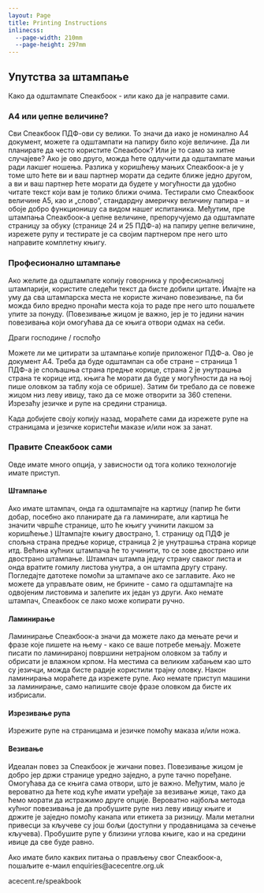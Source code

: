 ```yaml
---
layout: Page
title: Printing Instructions
inlinecss:
  --page-width: 210mm
  --page-height: 297mm
---
```

<div class="page">
  <div class="flex-v items-align-center">
    <SpeakBookTextFourColorBkg class="speakbook-title fsize-12 p-1 bold text-center" text="SPEAKBOOK"></SpeakBookTextFourColorBkg>
  </div>
  <h2>Упутства за штампање</h2>
  <p>Како да одштампате Спеакбоок - или како да је направите сами.</p>

  <h3>А4 или џепне величине?</h3>
  <p>Сви Спеакбоок ПДФ-ови су велики. То значи да иако је номинално А4 документ, можете га одштампати на папиру било које величине. Да ли планирате да често користите Спеакбоок? Или је то само за хитне случајеве? Ако је ово друго, можда ћете одлучити да одштампате мањи ради лакшег ношења. Разлика у коришћењу мањих Спеакбоок-а је у томе што ћете ви и ваш партнер морати да седите ближе једно другом, а ви и ваш партнер ћете морати да будете у могућности да удобно читате текст који вам је толико ближи очима. Тестирали смо Спеакбоок величине А5, као и „слово“, стандардну америчку величину папира – и обоје добро функционишу са видом нашег испитаника. Међутим, пре штампања Спеакбоок-а џепне величине, препоручујемо да одштампате страницу за обуку (странице 24 и 25 ПДФ-а) на папиру џепне величине, изрежете рупу и тестирате је са својим партнером пре него што направите комплетну књигу.</p>
  <h3>Професионално штампање</h3>
  <p>Ако желите да одштампате копију говорника у професионалној штампарији, користите следећи текст да бисте добили цитате. Имајте на уму да сва штампарска места не користе жичано повезивање, па би можда било вредно пронаћи места која то раде пре него што пошаљете упите за понуду. (Повезивање жицом је важно, јер је то једини начин повезивања који омогућава да се књига отвори одмах на себи.</p>
  <div class="my-3"></div>
  <p>Драги господине / госпођо</p>
  <p>Можете ли ме цитирати за штампање копије приложеног ПДФ-а. Ово је документ А4. Треба да буде одштампан са обе стране – страница 1 ПДФ-а је спољашња страна предње корице, страна 2 је унутрашња страна те корице итд. књига ће морати да буде у могућности да на њој пише оловком за таблу која се обрише). Затим би требало да се повеже жицом низ леву ивицу, тако да се може отворити за 360 степени. Изрезаћу језичке и рупе на средини страница.</p>
  <p>Када добијете своју копију назад, мораћете сами да изрежете рупе на страницама и језичке користећи маказе и/или нож за занат.</p>
</div>
<div class="page">
  <h3>Правите Спеакбоок сами</h3>
  <p>Овде имате много опција, у зависности од тога колико технологије имате приступ.</p>
  <h4>Штампање</h4>
  <p>Ако имате штампач, онда га одштампајте на картицу (папир ће бити добар, посебно ако планирате да га ламинирате, али картица ће значити чвршће странице, што ће књигу учинити лакшом за коришћење.) Штампајте књигу двострано, 1. страницу од ПДФ је спољна страна предње корице, страница 2 је унутрашња страна корице итд. Већина кућних штампача ће то учинити, то се зове двострано или двострано штампање. Штампач штампа једну страну сваког листа и онда вратите гомилу листова унутра, а он штампа другу страну. Погледајте датотеке помоћи за штампаче ако се заглавите. Ако не можете да управљате овим, не брините - само га одштампајте на одвојеним листовима и залепите их један уз други. Ако немате штампач, Спеакбоок се лако може копирати ручно.</p>
  <h4>Ламинирање</h4>
  <p>Ламинирање Спеакбоок-а значи да можете лако да мењате речи и фразе које пишете на њему - како се ваше потребе мењају. Можете писати по ламинираној површини нетрајном оловком за таблу и обрисати је влажном крпом. На местима са великим хабањем као што су језичци, можда бисте радије користили трајну оловку. Након ламинирања мораћете да изрежете рупе. Ако немате приступ машини за ламинирање, само напишите своје фразе оловком да бисте их избрисали.</p>
  <h4>Изрезивање рупа</h4>
  <p>Изрежите рупе на страницама и језичке помоћу маказа и/или ножа.</p>
  <h4>Везивање</h4>
  <p>Идеалан повез за Спеакбоок је жичани повез. Повезивање жицом је добро јер држи странице уредно заједно, а рупе тачно поређане. Омогућава да се књига сама отвори, што је важно. Међутим, мало је вероватно да ћете код куће имати уређаје за везивање жице, тако да ћемо морати да истражимо друге опције. Вероватно најбоља метода кућног повезивања је да пробушите рупе низ леву ивицу књиге и држите је заједно помоћу канапа или етикета за ризницу. Мали метални привесци за кључеве су још бољи (доступни у продавницама за сечење кључева). Пробушите рупе у близини углова књиге, као и на средини ивице да све буде равно.</p>
</div>
<div class="page">
  <p class="fsize-8 bold">Ако имате било каквих питања о прављењу свог Спеакбоок-а, пошаљите е-маил enquiries@acecentre.org.uk</p>
  <p class="fsize-9 bold text-center">acecent.re/speakbook</p>
</div>

